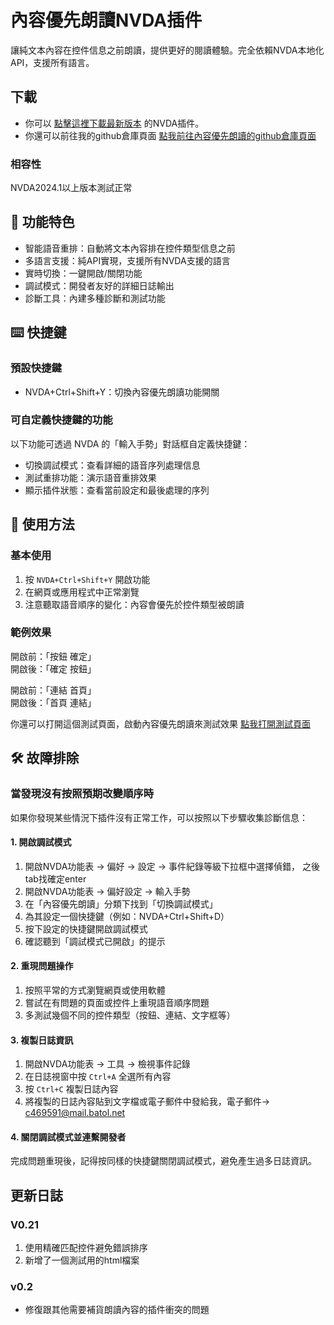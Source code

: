 
# 內容優先朗讀NVDA插件

讓純文本內容在控件信息之前朗讀，提供更好的閱讀體驗。完全依賴NVDA本地化API，支援所有語言。

## 下載

* 你可以
[點擊這裡下載最新版本](https://github.com/c469591/ContentPriorityReading/raw/main/content_priority_reading%20V0.21.nvda-addon)
的NVDA插件。
* 你還可以前往我的github倉庫頁面
[點我前往內容優先朗讀的github倉庫頁面](https://github.com/c469591/ContentPriorityReading)

### 相容性

NVDA2024.1以上版本測試正常

## 🚀 功能特色

* 智能語音重排：自動將文本內容排在控件類型信息之前
* 多語言支援：純API實現，支援所有NVDA支援的語言
* 實時切換：一鍵開啟/關閉功能
* 調試模式：開發者友好的詳細日誌輸出
* 診斷工具：內建多種診斷和測試功能

## ⌨️ 快捷鍵

### 預設快捷鍵

* NVDA+Ctrl+Shift+Y：切換內容優先朗讀功能開關

### 可自定義快捷鍵的功能

以下功能可透過 NVDA 的「輸入手勢」對話框自定義快捷鍵：

* 切換調試模式：查看詳細的語音序列處理信息
* 測試重排功能：演示語音重排效果
* 顯示插件狀態：查看當前設定和最後處理的序列

## 🔧 使用方法

### 基本使用

1. 按 `NVDA+Ctrl+Shift+Y` 開啟功能
1. 在網頁或應用程式中正常瀏覽
1. 注意聽取語音順序的變化：內容會優先於控件類型被朗讀

### 範例效果

開啟前：「按鈕 確定」  
開啟後：「確定 按鈕」

開啟前：「連結 首頁」  
開啟後：「首頁 連結」

你還可以打開這個測試頁面，啟動內容優先朗讀來測試效果
[點我打開測試頁面](https://twapi.lambgui.com/lamb_gui/html/test_speech.html)

## 🛠️ 故障排除

### 當發現沒有按照預期改變順序時

如果你發現某些情況下插件沒有正常工作，可以按照以下步驟收集診斷信息：

#### 1. 開啟調試模式

1. 開啟NVDA功能表 → 偏好 → 設定 → 事件紀錄等級下拉框中選擇偵錯，
之後tab找確定enter
1. 開啟NVDA功能表 → 偏好設定 → 輸入手勢
1. 在「內容優先朗讀」分類下找到「切換調試模式」
1. 為其設定一個快捷鍵（例如：NVDA+Ctrl+Shift+D）
1. 按下設定的快捷鍵開啟調試模式
1. 確認聽到「調試模式已開啟」的提示

#### 2. 重現問題操作

1. 按照平常的方式瀏覽網頁或使用軟體
1. 嘗試在有問題的頁面或控件上重現語音順序問題
1. 多測試幾個不同的控件類型（按鈕、連結、文字框等）

#### 3. 複製日誌資訊

1. 開啟NVDA功能表 → 工具 → 檢視事件記錄
1. 在日誌視窗中按 `Ctrl+A` 全選所有內容
1. 按 `Ctrl+C` 複製日誌內容
1. 將複製的日誌內容貼到文字檔或電子郵件中發給我，電子郵件→
c469591@mail.batol.net

#### 4. 關閉調試模式並連繫開發者

完成問題重現後，記得按同樣的快捷鍵關閉調試模式，避免產生過多日誌資訊。


## 更新日誌

### V0.21

1. 使用精確匹配控件避免錯誤排序
1. 新增了一個測試用的html檔案


### v0.2 

* 修復跟其他需要補貨朗讀內容的插件衝突的問題
